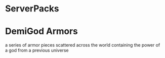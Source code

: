 # ServerPacks

# DemiGod Armors
a series of armor pieces scattered across the world containing the power of a god from a previous universe
